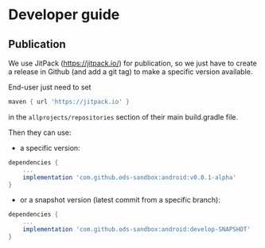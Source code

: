 # Developer guide

## Publication
We use JitPack (https://jitpack.io/) for publication, so we just have to create a release in Github (and add a git tag) to make a specific version available.

End-user just need to set
```groovy
maven { url 'https://jitpack.io' }
```
in the `allprojects/repositories` section of their main build.gradle file.

Then they can use:
- a specific version:
```groovy
dependencies {
    ... 
    implementation 'com.github.ods-sandbox:android:v0.0.1-alpha'
}
```

- or a snapshot version (latest commit from a specific branch):
```groovy
dependencies {
    ... 
    implementation 'com.github.ods-sandbox:android:develop-SNAPSHOT'
}
```